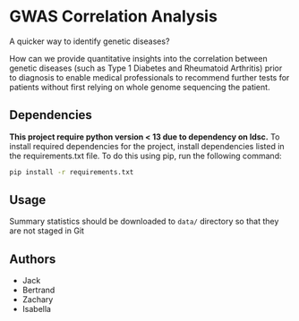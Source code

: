 # GWAS Correlation Analysis
A quicker way to identify genetic diseases?

How can we provide quantitative insights into the correlation between genetic diseases (such as Type 1 Diabetes and
Rheumatoid Arthritis) prior to diagnosis to enable medical professionals to recommend further tests for patients without
first relying on whole genome sequencing the patient.

## Dependencies

**This project require python version < 13 due to dependency on ldsc.**
To install required dependencies for the project, install dependencies listed in the requirements.txt file. 
To do this using pip, run the following command:

```bash
pip install -r requirements.txt
```

## Usage
Summary statistics should be downloaded to `data/` directory so that they are not staged in Git 


## Authors
- Jack
- Bertrand
- Zachary
- Isabella